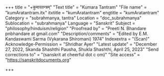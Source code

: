 +++
title = "+कुमारतन्त्रम्"
"Text title" = "Kumara Tantram"
"File name" = "kumAratantram.itx"
itxtitle = "kumAratantram"
engtitle = "kumAratantram"
Category = "subrahmanya, tantra"
Location = "doc_subrahmanya"
Sublocation = "subrahmanya"
Language = "Sanskrit"
Subject = "philosophy/hinduism/religion"
"Proofread by" = "Preeti N. Bhandare pnbhandare at gmail.com"
"Description/comments" = "Edited by E.M. Kandaswami Sarma (Vykarana Shiromani) 1974"
Indexextra = "(Scan)"
Acknowledge-Permission = "Shridhar Ayer"
"Latest update" = "December 27, 2022, Skanda Shashthi Pausha, Shukla Shashthi, April 25, 2023"
"Send corrections to" = "(sanskrit at cheerful dot c om)"
"Site access" = "https://sanskritdocuments.org"

+++
